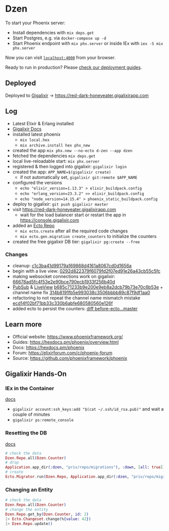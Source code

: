 # Dzen

To start your Phoenix server:

* Install dependencies with `mix deps.get`
* Start Postgres, e.g. via `docker-compose up -d`
* Start Phoenix endpoint with `mix phx.server` or inside IEx with `iex -S mix phx.server`

Now you can visit [`localhost:4000`](http://localhost:4000) from your browser.

Ready to run in production? Please [check our deployment guides](https://hexdocs.pm/phoenix/deployment.html).

## Deployed

Deployed to [Gigalixir](https://gigalixir.com) &rarr; https://red-dark-honeyeater.gigalixirapp.com

## Log

* Latest Elixir & Erlang installed
* [Gigalixir Docs](https://gigalixir.readthedocs.io/en/latest/getting-started-guide.html)
* installed latest phoenix
  * `mix local.hex`
  * `mix archive.install hex phx_new`
* created the app `mix phx.new --no-ecto d-zen --app dzen`
* fetched the dependencies `mix deps.get`
* local live-reloadable start: `mix phx.server`
* registered & then logged into gigalixir: `gigalixir login`
* created the app: `APP_NAME=$(gigalixir create)`
  * if not automatically set, `gigalixir git:remote $APP_NAME`
* configured the versions
  * `echo "elixir_version=1.13.3" > elixir_buildpack.config`
  * `echo "erlang_version=23.3.2" >> elixir_buildpack.config`
  * `echo "node_version=14.15.4" > phoenix_static_buildpack.config`
* deploy to gigalixir: `git push gigalixir master`
* visit https://red-dark-honeyeater.gigalixirapp.com
  * wait for the load balancer start or restart the app in https://console.gigalixir.com
* added an [Ecto Repo](https://hexdocs.pm/ecto/getting-started.html#adding-ecto-to-an-application)
  * `mix ecto.create` after all the required code changes
  * `mix ecto.gen.migration create_counters` to initialize the counters
* created the free gigalixir DB tier: `gigalixir pg:create --free`

### Changes

- cleanup: [c1c3ba41d99179a169868d4161a8067cd0d1656a](https://github.com/d-led/d-zen/commit/c1c3ba41d99179a169868d4161a8067cd0d1656a)
- begin with a live view: [0292d822379f6079fd2f07ed91e26a43cb55c5fc](https://github.com/d-led/d-zen/commit/0292d822379f6079fd2f07ed91e26a43cb55c5fc)
- making websocket connections work on gigalixir: [66678ad5fc4f53e2e90bce790ecb1933f256b40d](https://github.com/d-led/d-zen/commit/66678ad5fc4f53e2e90bce790ecb1933f256b40d)
- [PubSub](https://hexdocs.pm/phoenix_pubsub/Phoenix.PubSub.html) & [LiveView](https://hexdocs.pm/phoenix_live_view/Phoenix.LiveView.html) [b685c71233b9e200e9eb8a2dcb79b73e70c6b53e](https://github.com/d-led/d-zen/commit/b685c71233b9e200e9eb8a2dcb79b73e70c6b53e) + channel name fix [314b8191fb5e993038c3506bbbb89c87f9df1aa0](https://github.com/d-led/d-zen/commit/314b8191fb5e993038c3506bbbb89c87f9df1aa0)
- refactoring to not repeat the channel name mismatch mistake [ecd14f02bf71bb33c330b6abfe680580560e126f](https://github.com/d-led/d-zen/commit/ecd14f02bf71bb33c330b6abfe680580560e126f)
- added ecto to persist the counters: [diff before-ecto...master](https://github.com/d-led/d-zen/compare/before-ecto...master)

## Learn more

* Official website: https://www.phoenixframework.org/
* Guides: https://hexdocs.pm/phoenix/overview.html
* Docs: https://hexdocs.pm/phoenix
* Forum: https://elixirforum.com/c/phoenix-forum
* Source: https://github.com/phoenixframework/phoenix

## Gigalixir Hands-On

### IEx in the Container

[docs](https://gigalixir.readthedocs.io/en/latest/runtime.html#how-to-ssh-into-a-production-container)

- `gigalixir account:ssh_keys:add "$(cat ~/.ssh/id_rsa.pub)"` and wait a couple of minutes
- `gigalixir ps:remote_console`

### Resetting the DB

[docs](https://gigalixir.readthedocs.io/en/latest/database.html#how-to-reset-the-database)

```elixir
# check the data
Dzen.Repo.all(Dzen.Counter)
# drop
Application.app_dir(:dzen, "priv/repo/migrations"), :down, [all: true])
# create
Ecto.Migrator.run(Dzen.Repo, Application.app_dir(:dzen, "priv/repo/migrations"), :up, [all: true])
```

### Changing an Entity

```elixir
# check the data
Dzen.Repo.all(Dzen.Counter)
# change the entity
Dzen.Repo.get_by(Dzen.Counter, id: 2)
|> Ecto.Changeset.change(%{value: 42})
|> Dzen.Repo.update()
```
